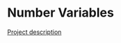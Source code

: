 # Number Variables

[Project description](http://allandidier.com/mr-didiers-classes/ap-computer-science/apcs-assignments/number-variables/)